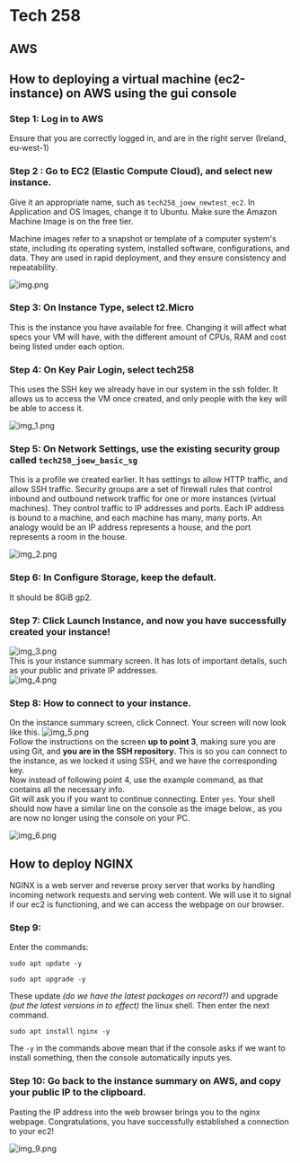 # Tech 258

## AWS

##  How to deploying a virtual machine (ec2-instance) on AWS using the gui console

### Step 1: Log in to AWS
Ensure that you are correctly logged in, and are in the right server (Ireland, eu-west-1)

### Step 2 : Go to EC2 (Elastic Compute Cloud), and select new instance.
Give it an appropriate name, such as `tech258_joew_newtest_ec2`.
In Application and OS Images, change it to Ubuntu. Make sure the Amazon Machine Image is on the free tier.

Machine images refer to a snapshot or template of a computer system's state, 
including its operating system, installed software, configurations, and data. 
They are used in rapid deployment, and they ensure consistency and repeatability.

![img.png](img.png)

### Step 3: On Instance Type, select t2.Micro
This is the instance you have available for free. Changing it will affect what specs your VM will have, 
with the different amount of CPUs, RAM and cost being listed under each option.

### Step 4: On Key Pair Login, select tech258
This uses the SSH key we already have in our system in the ssh folder. 
It allows us to access the VM once created, and only people with the key will be able to access it.

![img_1.png](img_1.png)

### Step 5: On Network Settings, use the existing security group called `tech258_joew_basic_sg`
This is a profile we created earlier.
It has settings to allow HTTP traffic, and allow SSH traffic.
Security groups are a set of firewall rules that control inbound and outbound network traffic for one or more instances (virtual machines).
They control traffic to IP addresses and ports. Each IP address is bound to a machine, and each machine has many, many ports.
An analogy would be an IP address represents a house, and the port represents a room in the house.

![img_2.png](img_2.png)

### Step 6: In Configure Storage, keep the default.
It should be 8GiB gp2.

### Step 7: Click Launch Instance, and now you have successfully created your instance!
![img_3.png](img_3.png)
<br>
This is your instance summary screen. It has lots of important details, such as your public and private IP addresses.
<br>
![img_4.png](img_4.png)

### Step 8: How to connect to your instance.
On the instance summary screen, click Connect. Your screen will now look like this.
![img_5.png](img_5.png)
<br>
Follow the instructions on the screen **up to point 3**, making sure you are using Git, and **you are in the SSH repository.**
This is so you can connect to the instance, as we locked it using SSH, and we have the corresponding key.
<br> Now instead of following point 4, use the example command, as that contains all the necessary info.
<br> Git will ask you if you want to continue connecting. Enter `yes`.
Your shell should now have a similar line on the console as the image below., as you are now no longer using the console on your PC.

![img_6.png](img_6.png)

## How to deploy NGINX

NGINX is a web server and reverse proxy server that works by handling incoming network requests and serving web content.
We will use it to signal if our ec2 is functioning, and we can access the webpage on our browser.

### Step 9:
Enter the commands:
```
sudo apt update -y
```
```
sudo apt upgrade -y
```

These update *(do we have the latest packages on record?)* and upgrade *(put the latest versions in to effect)* the linux shell.
Then enter the next command.
```
sudo apt install nginx -y
```
The `-y` in the commands above mean that if the console asks if we want to install something, then the console automatically inputs yes.

### Step 10: Go back to the instance summary on AWS, and copy your public IP to the clipboard.
Pasting the IP address into the web browser brings you to the nginx webpage. Congratulations, you have successfully established a connection to your ec2!

![img_9.png](img_9.png)